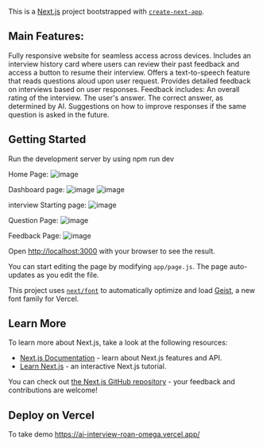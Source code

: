 This is a [Next.js](https://nextjs.org) project bootstrapped with [`create-next-app`](https://github.com/vercel/next.js/tree/canary/packages/create-next-app).

## Main Features:

Fully responsive website for seamless access across devices.
Includes an interview history card where users can review their past feedback and access a button to resume their interview.
Offers a text-to-speech feature that reads questions aloud upon user request.
Provides detailed feedback on interviews based on user responses.
Feedback includes:
An overall rating of the interview.
The user's answer.
The correct answer, as determined by AI.
Suggestions on how to improve responses if the same question is asked in the future.

## Getting Started

Run the development server by using npm run dev

Home Page:
![image](https://github.com/user-attachments/assets/059de981-a7bc-48a3-a504-86ade627948d)

Dashboard page:
![image](https://github.com/user-attachments/assets/80e4c7a1-4b50-47ce-b646-003b0a9a321f)
![image](https://github.com/user-attachments/assets/76e37914-33d0-46e4-9cf0-86c90789e689)

interview Starting page:
![image](https://github.com/user-attachments/assets/59629f6e-21e6-422d-9c5b-1901aa9343dd)

Question Page:
![image](https://github.com/user-attachments/assets/ea5bfee5-06b2-4024-8f27-dff5f8311ec2)

Feedback Page:
![image](https://github.com/user-attachments/assets/fa3b59dc-cc86-4a9e-a654-58c3ba3418d3)



Open [http://localhost:3000](http://localhost:3000) with your browser to see the result.

You can start editing the page by modifying `app/page.js`. The page auto-updates as you edit the file.

This project uses [`next/font`](https://nextjs.org/docs/app/building-your-application/optimizing/fonts) to automatically optimize and load [Geist](https://vercel.com/font), a new font family for Vercel.

## Learn More

To learn more about Next.js, take a look at the following resources:

- [Next.js Documentation](https://nextjs.org/docs) - learn about Next.js features and API.
- [Learn Next.js](https://nextjs.org/learn) - an interactive Next.js tutorial.

You can check out [the Next.js GitHub repository](https://github.com/vercel/next.js) - your feedback and contributions are welcome!

## Deploy on Vercel
To take demo 
https://ai-interview-roan-omega.vercel.app/
